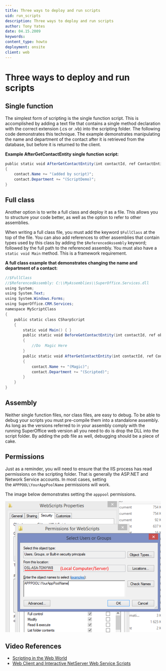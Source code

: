 ```yaml
---
title: Three ways to deploy and run scripts
uid: run_scripts
description: Three ways to deploy and run scripts
author: Tony Yates
date: 04.15.2009
keywords:
content_type: howto
deployment: onsite
client: web
---
```


# Three ways to deploy and run scripts

## Single function

The simplest form of scripting is the single function script. This is accomplished by adding a text file that contains a single method declaration with the correct extension (.cs or .vb) into the scripting folder. The following code demonstrates this technique. The example demonstrates manipulating the name and department of the contact after it is retrieved from the database, but before it is returned to the client.

**Example AfterGetContactEntity single function script:**

```csharp
public static void AfterGetContactEntity(int contactId, ref ContactEntity contact, ref object state)
{
    contact.Name += "(added by script)";
    contact.Department += "(ScriptDemo)";
}
```

## Full class

Another option is to write a full class and deploy it as a file. This allows you to structure your code better, as well as the option to refer to other assemblies.

When writing a full class file, you must add the keyword `$FullClass` at the top of the file. You can also add references to other assemblies that contain types used by this class by adding the `$ReferencedAssembly` keyword; followed by the full path to the referenced assembly. You must also have a `static void Main` method. This is a framework requirement.

**A full class example that demonstrates changing the name and department of a contact:**

```csharp
//$FullClass
//$ReferencedAssembly: C:\\MyAssemblies\\SuperOffice.Services.dll
using System;
using System.Text;
using System.Windows.Forms;
using SuperOffice.CRM.Services;
namespace MyScriptClass
{
    public static class CSharpScript
    {
        static void Main() { }
        public static void BeforeGetContactEntity(int contactId, ref object state)
        {
            //Do  Magic Here
        }
        public static void AfterGetContactEntity(int contactId, ref ContactEntity contact, ref object state)
        {
            contact.Name += "(Magic)";
            contact.Department += "(Scripted)";
        }
    }
}
```

## Assembly

Neither single function files, nor class files, are easy to debug. To be able to debug your scripts you must pre-compile them into a standalone assembly. As long as the versions referred to in your assembly comply with the running SuperOffice web version all you need to do is drop the DLL into the script folder. By adding the pdb file as well, debugging should be a piece of cake.

## Permissions

Just as a reminder, you will need to ensure that the IIS process has read permissions on the scripting folder. That is generally the ASP.NET and Network Service accounts. In most cases, setting the `APPPOOL\YourAppPoolName` permissions will work.

The image below demonstrates setting the `apppool` permissions.

![x][img3]

## Video References

* [Scripting in the Web World][1]
* [Web Client and Interactive NetServer Web Service Scripts][2]

<!-- Referenced links -->
[1]: https://www.youtube.com/watch?v=5iJmyaIpr0g
[2]: https://www.youtube.com/watch?v=f5JIx4uP7ZI&t=2291s

<!-- Referenced images -->
[img3]: media/permissions2.png
